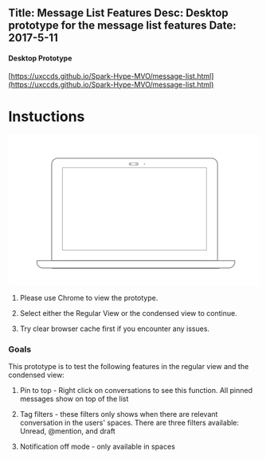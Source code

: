 Title: Message List Features
Desc: Desktop prototype for the message list features
Date: 2017-5-11
---

#### Desktop Prototype

[https://uxccds.github.io/Spark-Hype-MVO/message-list.html](https://uxccds.github.io/Spark-Hype-MVO/message-list.html)


# Instuctions 
![Desktop](../../img_data/prototypes/Desktop-2x.png)

1) Please use Chrome to view the prototype.

2) Select either the Regular View or the condensed view to continue.

3) Try clear browser cache first if you encounter any issues.

### Goals	
This prototype is to test the following features in the regular view and the condensed view:

1) Pin to top - Right click on conversations to see this function. All pinned messages show on top of the list

2) Tag filters - these filters only shows when there are relevant conversation in the users' spaces. There are three filters available: Unread, @mention, and draft

3) Notification off mode - only available in spaces

